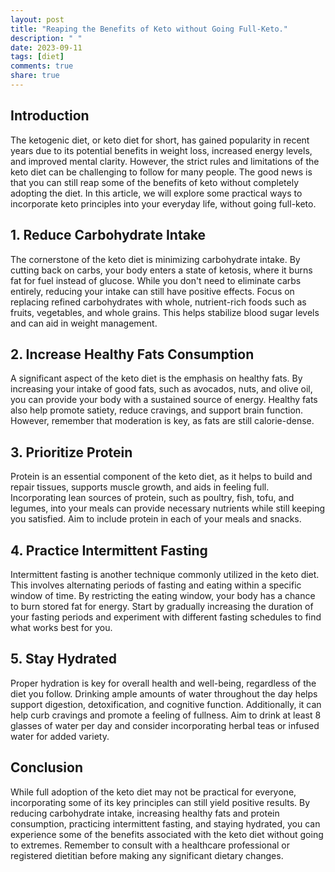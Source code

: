 ```yaml
---
layout: post
title: "Reaping the Benefits of Keto without Going Full-Keto."
description: " "
date: 2023-09-11
tags: [diet]
comments: true
share: true
---
```


## Introduction

The ketogenic diet, or keto diet for short, has gained popularity in recent years due to its potential benefits in weight loss, increased energy levels, and improved mental clarity. However, the strict rules and limitations of the keto diet can be challenging to follow for many people. The good news is that you can still reap some of the benefits of keto without completely adopting the diet. In this article, we will explore some practical ways to incorporate keto principles into your everyday life, without going full-keto.

## 1. Reduce Carbohydrate Intake

The cornerstone of the keto diet is minimizing carbohydrate intake. By cutting back on carbs, your body enters a state of ketosis, where it burns fat for fuel instead of glucose. While you don't need to eliminate carbs entirely, reducing your intake can still have positive effects. Focus on replacing refined carbohydrates with whole, nutrient-rich foods such as fruits, vegetables, and whole grains. This helps stabilize blood sugar levels and can aid in weight management.

## 2. Increase Healthy Fats Consumption

A significant aspect of the keto diet is the emphasis on healthy fats. By increasing your intake of good fats, such as avocados, nuts, and olive oil, you can provide your body with a sustained source of energy. Healthy fats also help promote satiety, reduce cravings, and support brain function. However, remember that moderation is key, as fats are still calorie-dense.

## 3. Prioritize Protein

Protein is an essential component of the keto diet, as it helps to build and repair tissues, supports muscle growth, and aids in feeling full. Incorporating lean sources of protein, such as poultry, fish, tofu, and legumes, into your meals can provide necessary nutrients while still keeping you satisfied. Aim to include protein in each of your meals and snacks.

## 4. Practice Intermittent Fasting

Intermittent fasting is another technique commonly utilized in the keto diet. This involves alternating periods of fasting and eating within a specific window of time. By restricting the eating window, your body has a chance to burn stored fat for energy. Start by gradually increasing the duration of your fasting periods and experiment with different fasting schedules to find what works best for you.

## 5. Stay Hydrated

Proper hydration is key for overall health and well-being, regardless of the diet you follow. Drinking ample amounts of water throughout the day helps support digestion, detoxification, and cognitive function. Additionally, it can help curb cravings and promote a feeling of fullness. Aim to drink at least 8 glasses of water per day and consider incorporating herbal teas or infused water for added variety.

## Conclusion

While full adoption of the keto diet may not be practical for everyone, incorporating some of its key principles can still yield positive results. By reducing carbohydrate intake, increasing healthy fats and protein consumption, practicing intermittent fasting, and staying hydrated, you can experience some of the benefits associated with the keto diet without going to extremes. Remember to consult with a healthcare professional or registered dietitian before making any significant dietary changes.